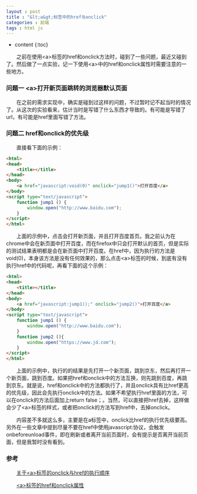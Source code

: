 ```yaml
---
layout : post
title : "&lt;a&gt;标签中的href与onclick"
categories : 前端
tags : html js
---
```


* content
{:toc}


　　之前在使用&lt;a&gt;标签的href和onclick方法时，碰到了一些问题，最近又碰到了。然后做了一点实验，记一下使用&lt;a&gt;中的href和onclick属性时需要注意的一些地方。




### 问题一 &lt;a&gt;打开新页面跳转的浏览器默认页面

　　在之前的需求实现中，确实是碰到过这样的问题，不过暂时记不起当时的情况了。从这次的实验看来，估计当时是写错了什么东西才导致的。有可能是写错了url，有可能是href里面写错了方法。

### 问题二 href和onclick的优先级

　　直接看下面的示例：

```html
<html>
<head>
	<title></title>
</head>
<body>
	<a href="javascript:void(0)" onclick="jump1()">打开百度</a>
</body>
<script type="text/javascript">
	function jump1 () {
		window.open("http://www.baidu.com");
	}
</script>
</html>
```

　　上面的示例中，点击会打开新页面，并且打开百度首页。我之前认为在chrome中会在新页面中打开百度，而在firefox中只会打开默认的首页，但是实际的测试结果表明都是会在新页面中打开百度。在href中，因为执行的方法是void(0)，本身该方法是没有任何效果的，那么点击&lt;a&gt;标签的时候，到底有没有执行href中的代码呢，再看下面的这个示例：

```html
<html>
<head>
	<title></title>
</head>
<body>
	<a href="javascript:jump1();" onclick="jump2()">打开百度</a>
</body>
<script type="text/javascript">
	function jump1 () {
		window.open("http://www.baidu.com");
	}
	function jump2 (){
		window.open("https://www.jd.com");
	}
</script>
</html>
```

　　上面的示例中，执行的的结果是先打开一个新页面，跳到京东，然后再打开一个新页面，跳到百度。如果把href和onclick中的方法互换，则先跳到百度，再跳到京东。就是说，href和onclick中的方法都执行了，并且onclick具有比href更高的优先级，因此会先执行onclick中的方法。如果不希望执行href里面的方法，可以在onclick的方法后面加上return false；。当然，可以直接把href去掉，这样做会少了&lt;a&gt;标签的样式，或者把onclick的方法写到href中，去掉onclick。

　　内容差不多就这么多，主要是在a标签中，onclick比href的执行优先级要高。另外在一些文章中提到尽量不要在href中使用javascript:协议，会触发onbeforeunload事件，即在刷新或者离开当前页面时，会有提示是否离开当前页面，但是我暂时没有看到。

### 参考

　　[关于&lt;a&gt;标签的onclick与href的执行顺序](http://blog.csdn.net/confused9090/article/details/47315235)

　　[&lt;a&gt;标签的href和onclick属性](http://www.cnblogs.com/happykakeru/archive/2011/10/24/2222702.html)